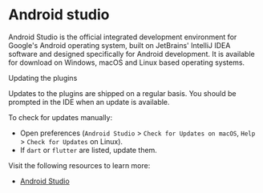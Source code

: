 # Android studio

Android Studio is the official integrated development environment for Google's Android operating system, built on JetBrains' IntelliJ IDEA software and designed specifically for Android development. It is available for download on Windows, macOS and Linux based operating systems.

Updating the plugins

Updates to the plugins are shipped on a regular basis. You should be prompted in the IDE when an update is available.

To check for updates manually:

- Open preferences (`Android Studio` > `Check for Updates on macOS`, `Help` > `Check for Updates` on Linux).
- If `dart` or `flutter` are listed, update them.

Visit the following resources to learn more:

- [Android Studio](https://docs.flutter.dev/development/tools/android-studio)
